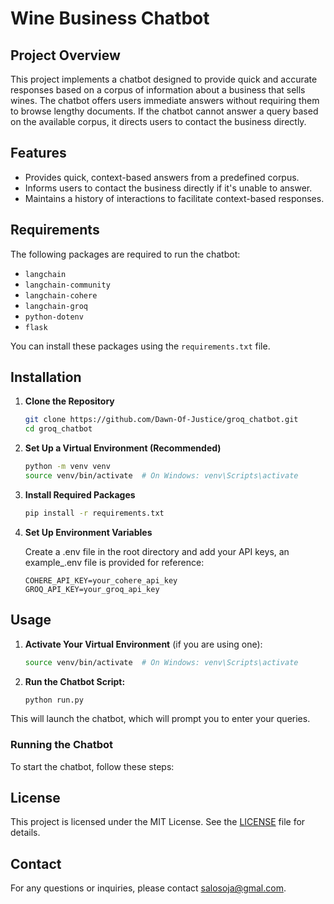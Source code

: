 # Wine Business Chatbot

## Project Overview

This project implements a chatbot designed to provide quick and accurate responses based on a corpus of information about a business that sells wines. The chatbot offers users immediate answers without requiring them to browse lengthy documents. If the chatbot cannot answer a query based on the available corpus, it directs users to contact the business directly.

## Features

- Provides quick, context-based answers from a predefined corpus.
- Informs users to contact the business directly if it's unable to answer.
- Maintains a history of interactions to facilitate context-based responses.

## Requirements

The following packages are required to run the chatbot:

- `langchain`
- `langchain-community`
- `langchain-cohere`
- `langchain-groq`
- `python-dotenv`
- `flask`

You can install these packages using the `requirements.txt` file.

## Installation

1. **Clone the Repository**

   ```bash
   git clone https://github.com/Dawn-Of-Justice/groq_chatbot.git
   cd groq_chatbot
   ```

2. **Set Up a Virtual Environment (Recommended)**

    ```bash
    python -m venv venv
    source venv/bin/activate  # On Windows: venv\Scripts\activate
    ```

3. **Install Required Packages**

    ```bash
    pip install -r requirements.txt
    ```

4. **Set Up Environment Variables**

    Create a .env file in the root directory and add your API keys, an example_.env file is provided for reference:

    ```env
    COHERE_API_KEY=your_cohere_api_key
    GROQ_API_KEY=your_groq_api_key
    ```

## Usage

1. **Activate Your Virtual Environment** (if you are using one):

   ```bash
   source venv/bin/activate  # On Windows: venv\Scripts\activate
   ```

2. **Run the Chatbot Script:**

   ```bash
   python run.py
   ```

This will launch the chatbot, which will prompt you to enter your queries.

### Running the Chatbot

To start the chatbot, follow these steps:

## License

This project is licensed under the MIT License. See the [LICENSE](LICENSE) file for details.

## Contact

For any questions or inquiries, please contact salosoja@gmal.com.
